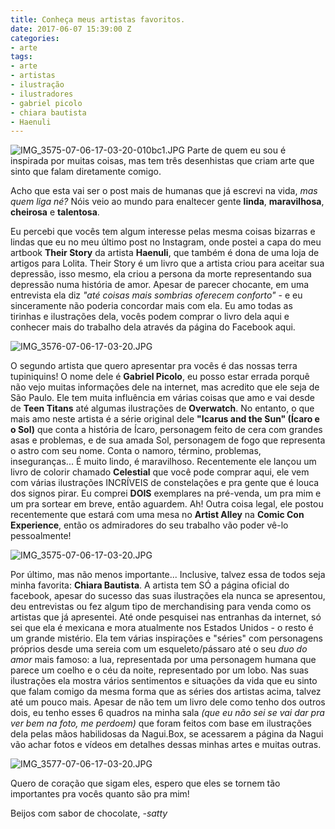 ```yaml
---
title: Conheça meus artistas favoritos.
date: 2017-06-07 15:39:00 Z
categories:
- arte
tags:
- arte
- artistas
- ilustração
- ilustradores
- gabriel picolo
- chiara bautista
- Haenuli
---
```


![IMG_3575-07-06-17-03-20-010bc1.JPG](/uploads/IMG_3575-07-06-17-03-20-010bc1.JPG)
Parte de quem eu sou é inspirada por muitas coisas, mas tem três desenhistas que criam arte que sinto que falam diretamente comigo.

Acho que esta vai ser o post mais de humanas que já escrevi na vida, *mas quem liga né?* Nóis veio ao mundo para enaltecer gente **linda**, **maravilhosa**, **cheirosa** e **talentosa**.

Eu percebi que vocês tem algum interesse pelas mesma coisas bizarras e lindas que eu no meu último post no Instagram, onde postei a capa do meu artbook **Their Story** da artista **Haenuli**, que também é dona de uma loja de artigos para Lolita. Their Story é um livro que a artista criou para aceitar sua depressão, isso mesmo, ela criou a persona da morte representando sua depressão numa história de amor. Apesar de parecer chocante, em uma entrevista ela diz *"até coisas mais sombrias oferecem conforto"* - e eu sinceramente não poderia concordar mais com ela. Eu amo todas as tirinhas e ilustrações dela, vocês podem comprar o livro dela aqui e conhecer mais do trabalho dela através da página do Facebook aqui.

![IMG_3576-07-06-17-03-20.JPG](/uploads/IMG_3576-07-06-17-03-20.JPG)

O segundo artista que quero apresentar pra vocês é das nossas terra tupiniquins! O nome dele é **Gabriel Picolo**, eu posso estar errada porquê não vejo muitas informações dele na internet, mas acredito que ele seja de São Paulo. Ele tem muita influência em várias coisas que amo e vai desde de **Teen Titans** até algumas ilustrações de **Overwatch**. No entanto, o que mais amo neste artista é a série original dele **"Icarus and the Sun" (Ícaro e o Sol)** que conta a história de Ícaro, personagem feito de cera com grandes asas e problemas, e de sua amada Sol, personagem de fogo que representa o astro com seu nome. Conta o namoro, término, problemas, inseguranças... É muito lindo, é maravilhoso. Recentemente ele lançou um livro de colorir chamado **Celestial** que você pode comprar aqui, ele vem com várias ilustrações INCRÍVEIS de constelações e pra gente que é louca dos signos pirar. Eu comprei **DOIS** exemplares na pré-venda, um pra mim e um pra sortear em breve, então aguardem. Ah! Outra coisa legal, ele postou recentemente que estará com uma mesa no **Artist Alley** na **Comic Con Experience**, então os admiradores do seu trabalho vão poder vê-lo pessoalmente!

![IMG_3575-07-06-17-03-20.JPG](/uploads/IMG_3575-07-06-17-03-20.JPG)

Por último, mas não menos importante... Inclusive, talvez essa de todos seja minha favorita: **Chiara Bautista**. A artista tem SÓ a página oficial do facebook, apesar do sucesso das suas ilustrações ela nunca se apresentou, deu entrevistas ou fez algum tipo de merchandising para venda como os artistas que já apresentei. Até onde pesquisei nas entranhas da internet, só sei que ela é mexicana e mora atualmente nos Estados Unidos - o resto é um grande mistério. Ela tem várias inspirações e "séries" com personagens próprios desde uma sereia com um esqueleto/pássaro até o seu *duo do amor* mais famoso: a lua, representada por uma personagem humana que parece um coelho e o céu da noite, representado por um lobo. Nas suas ilustrações ela mostra vários sentimentos e situações da vida que eu sinto que falam comigo da mesma forma que as séries dos artistas acima, talvez até um pouco mais. Apesar de não tem um livro dele como tenho dos outros dois, eu tenho esses 6 quadros na minha sala *(que eu não sei se vai dar pra ver bem na foto, me perdoem)* que foram feitos com base em ilustrações dela pelas mãos habilidosas da Nagui.Box, se acessarem a página da Nagui vão achar fotos e vídeos em detalhes dessas minhas artes e muitas outras.

![IMG_3577-07-06-17-03-20.JPG](/uploads/IMG_3577-07-06-17-03-20.JPG)

Quero de coração que sigam eles, espero que eles se tornem tão importantes pra vocês quanto são pra mim!

Beijos com sabor de chocolate,
*-satty*